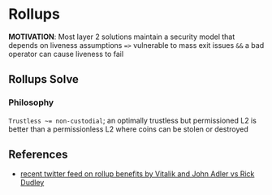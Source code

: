 # Rollups

**MOTIVATION**: Most layer 2 solutions maintain a security model that depends on liveness assumptions `=>` vulnerable to mass exit issues `&&` a bad operator can cause liveness to fail

## Rollups Solve

### Philosophy

`Trustless ~= non-custodial`; an optimally trustless but permissioned L2 is better than a permissionless L2 where coins can be stolen or destroyed

## References
* [recent twitter feed on rollup benefits by Vitalik and John Adler vs Rick Dudley](https://twitter.com/vitalikbuterin/status/1129782589596852229?refsrc=email&s=11)